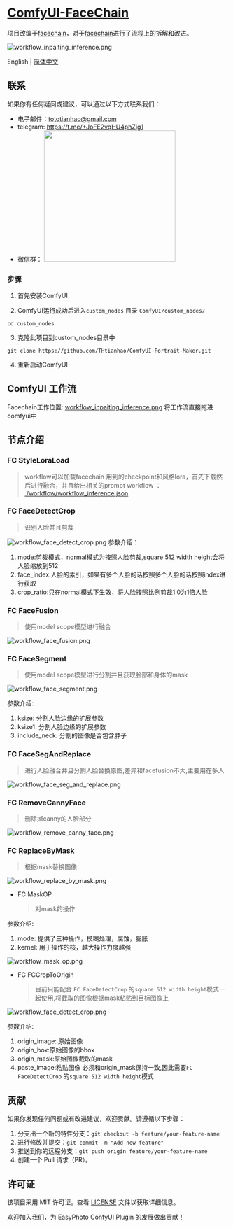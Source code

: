 # [ComfyUI-FaceChain](https://github.com/THtianhao/ComfyUI-FaceChain)

项目改编于[facechain](https://github.com/modelscope/facechain)，对于[facechain](https://github.com/modelscope/facechain)进行了流程上的拆解和改进。

![workflow_inpaiting_inference.png](workflows%2Fworkflow_inpaiting_inference.png)

English | [简体中文](./README_zh-CN.md)

## 联系

如果你有任何疑问或建议，可以通过以下方式联系我们：

- 电子邮件：tototianhao@gmail.com
- telegram: https://t.me/+JoFE2vqHU4phZjg1
- 微信群： <img src="./images/wechat.jpg" width="300">

### 步骤
1. 首先安装ComfyUI

2. ComfyUI运行成功后进入`custom_nodes` 目录 `ComfyUI/custom_nodes/`

```
cd custom_nodes
```

3. 克隆此项目到custom_nodes目录中

```
git clone https://github.com/THtianhao/ComfyUI-Portrait-Maker.git
```

4. 重新启动ComfyUI

## ComfyUI 工作流

Facechain工作位置: [workflow_inpaiting_inference.png](workflows%2Fworkflow_inpaiting_inference.png)
将工作流直接拖进comfyui中

## 节点介绍
### FC StyleLoraLoad
  > workflow可以加载facechain 用到的checkpoint和风格lora，首先下载然后进行融合，并且给出相关的prompt
  > workflow ： [./workflow/workflow_inference.json](./workflows/workflow_inference.json)
### FC FaceDetectCrop
  > 识别人脸并且剪裁
   
 ![workflow_face_detect_crop.png](workflows%2Fworkflow_face_detect_crop.png) 
  参数介绍：

  1. mode:剪裁模式，normal模式为按照人脸剪裁,square 512 width height会将人脸缩放到512
  2. face_index:人脸的索引，如果有多个人脸的话按照多个人脸的话按照index进行获取
  3. crop_ratio:只在normal模式下生效，将人脸按照比例剪裁1.0为1倍人脸

### FC FaceFusion
  > 使用model scope模型进行融合
 
 ![workflow_face_fusion.png](workflows%2Fworkflow_face_fusion.png) 

  
### FC FaceSegment
  > 使用model scope模型进行分割并且获取脸部和身体的mask

![workflow_face_segment.png](workflows%2Fworkflow_face_segment.png)  
  
参数介绍:
1. ksize: 分割人脸边缘的扩展参数
2. ksize1: 分割人脸边缘的扩展参数
3. include_neck: 分割的图像是否包含脖子

### FC FaceSegAndReplace
  > 进行人脸融合并且分割人脸替换原图,差异和facefusion不大,主要用在多人

![workflow_face_seg_and_replace.png](workflows%2Fworkflow_face_seg_and_replace.png)  


### FC RemoveCannyFace
  > 删除掉canny的人脸部分
  
![workflow_remove_canny_face.png](workflows%2Fworkflow_remove_canny_face.png)
### FC ReplaceByMask
  > 根据mask替换图像
  
![workflow_replace_by_mask.png](workflows%2Fworkflow_replace_by_mask.png)

* FC MaskOP
  > 对mask的操作

参数介绍:
1. mode: 提供了三种操作，模糊处理，腐蚀，膨胀
2. kernel: 用于操作的核，越大操作力度越强
  
![workflow_mask_op.png](workflows%2Fworkflow_mask_op.png)

* FC FCCropToOrigin
  > 目前只能配合 `FC FaceDetectCrop` 的`square 512 width height`模式一起使用,将截取的图像根据mask粘贴到目标图像上
  
![workflow_face_detect_crop.png](workflows%2Fworkflow_face_detect_crop.png)

参数介绍:
1. origin_image: 原始图像
2. origin_box:原始图像的bbox
3. origin_mask:原始图像截取的mask
4. paste_image:粘贴图像 必须和origin_mask保持一致,因此需要`FC FaceDetectCrop` 的`square 512 width height`模式
  



## 贡献

如果你发现任何问题或有改进建议，欢迎贡献。请遵循以下步骤：

1. 分支出一个新的特性分支：`git checkout -b feature/your-feature-name`
2. 进行修改并提交：`git commit -m "Add new feature"`
3. 推送到你的远程分支：`git push origin feature/your-feature-name`
4. 创建一个 Pull 请求（PR）。

## 许可证

该项目采用 MIT 许可证。查看 [LICENSE](LICENSE) 文件以获取详细信息。



欢迎加入我们，为 EasyPhoto ConfyUI Plugin 的发展做出贡献！
